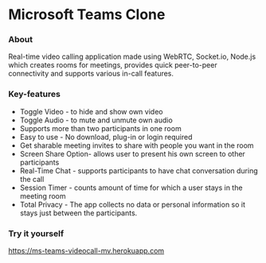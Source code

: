 # Microsoft Teams Clone

### About
Real-time video calling application made using WebRTC, Socket.io, Node.js which creates rooms for meetings, provides quick peer-to-peer connectivity and supports various in-call features. 

### Key-features
* Toggle Video - to hide and show own video
* Toggle Audio - to mute and unmute own audio  
* Supports more than two participants in one room
* Easy to use - No download, plug-in or login required
* Get sharable meeting invites to share with people you want in the room
* Screen Share Option- allows user to present his own screen to other participants 
* Real-Time Chat - supports participants to have chat conversation during the call
* Session Timer - counts amount of time for which a user stays in the meeting room
* Total Privacy - The app collects no data or personal information so it stays just between the participants.

### Try it yourself 
https://ms-teams-videocall-mv.herokuapp.com
